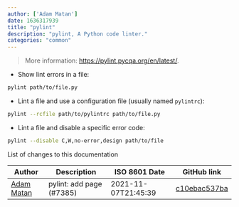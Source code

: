 ```yaml
---
author: ['Adam Matan']
date: 1636317939
title: "pylint"
description: "pylint, A Python code linter."
categories: "common"
---
```

> More information: <https://pylint.pycqa.org/en/latest/>.

- Show lint errors in a file:

```bash
pylint path/to/file.py
```

- Lint a file and use a configuration file (usually named `pylintrc`):

```bash
pylint --rcfile path/to/pylintrc path/to/file.py
```

- Lint a file and disable a specific error code:

```bash
pylint --disable C,W,no-error,design path/to/file
```
List of changes to this documentation


Author | Description | ISO 8601 Date | GitHub link
------|-----|-----|-----
[Adam Matan](mailto:adamatan@users.noreply.github.com) | pylint: add page (#7385) | 2021-11-07T21:45:39 | [c10ebac537ba](https://github.com/tldr-pages/tldr/commit/c10ebac537bab4b8249ef6e98d8d40c4c16c6b42)

